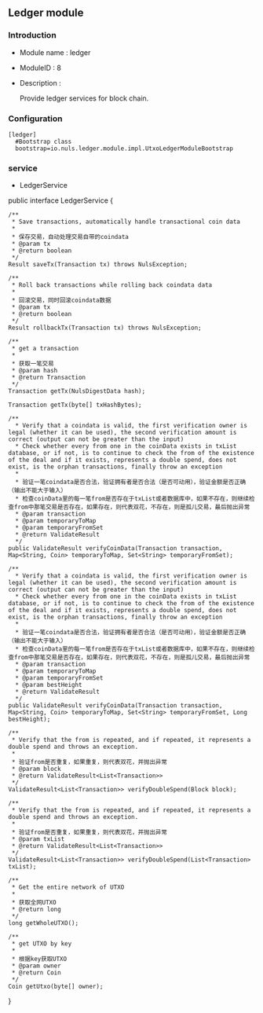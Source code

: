 ## Ledger module

### Introduction

* Module name : ledger


* ModuleID : 8


* Description :  

  Provide ledger services for block chain.



### Configuration

```
[ledger]
  #Bootstrap class
  bootstrap=io.nuls.ledger.module.impl.UtxoLedgerModuleBootstrap
```

### service

* LedgerService

public interface LedgerService {

    /**
     * Save transactions, automatically handle transactional coin data
     *
     * 保存交易，自动处理交易自带的coindata
     * @param tx
     * @return boolean
     */
    Result saveTx(Transaction tx) throws NulsException;

    /**
     * Roll back transactions while rolling back coindata data
     *
     * 回滚交易，同时回滚coindata数据
     * @param tx
     * @return boolean
     */
    Result rollbackTx(Transaction tx) throws NulsException;

    /**
     * get a transaction
     *
     * 获取一笔交易
     * @param hash
     * @return Transaction
     */
    Transaction getTx(NulsDigestData hash);

    Transaction getTx(byte[] txHashBytes);

    /**
      * Verify that a coindata is valid, the first verification owner is legal (whether it can be used), the second verification amount is correct (output can not be greater than the input)
      * Check whether every from one in the coinData exists in txList database, or if not, is to continue to check the from of the existence of the deal and if it exists, represents a double spend, does not exist, is the orphan transactions, finally throw an exception
      *
      * 验证一笔coindata是否合法，验证拥有者是否合法（是否可动用），验证金额是否正确（输出不能大于输入）
      * 检查coinData里的每一笔from是否存在于txList或者数据库中，如果不存在，则继续检查from中那笔交易是否存在，如果存在，则代表双花，不存在，则是孤儿交易，最后抛出异常
      * @param transaction
      * @param temporaryToMap
      * @param temporaryFromSet
      * @return ValidateResult
      */
    public ValidateResult verifyCoinData(Transaction transaction, Map<String, Coin> temporaryToMap, Set<String> temporaryFromSet);

    /**
      * Verify that a coindata is valid, the first verification owner is legal (whether it can be used), the second verification amount is correct (output can not be greater than the input)
      * Check whether every from one in the coinData exists in txList database, or if not, is to continue to check the from of the existence of the deal and if it exists, represents a double spend, does not exist, is the orphan transactions, finally throw an exception
      *
      * 验证一笔coindata是否合法，验证拥有者是否合法（是否可动用），验证金额是否正确（输出不能大于输入）
      * 检查coinData里的每一笔from是否存在于txList或者数据库中，如果不存在，则继续检查from中那笔交易是否存在，如果存在，则代表双花，不存在，则是孤儿交易，最后抛出异常
      * @param transaction
      * @param temporaryToMap
      * @param temporaryFromSet
      * @param bestHeight
      * @return ValidateResult
      */
    public ValidateResult verifyCoinData(Transaction transaction, Map<String, Coin> temporaryToMap, Set<String> temporaryFromSet, Long bestHeight);

    /**
     * Verify that the from is repeated, and if repeated, it represents a double spend and throws an exception.
     *
     * 验证from是否重复，如果重复，则代表双花，并抛出异常
     * @param block
     * @return ValidateResult<List<Transaction>>
     */
    ValidateResult<List<Transaction>> verifyDoubleSpend(Block block);

    /**
     * Verify that the from is repeated, and if repeated, it represents a double spend and throws an exception.
     *
     * 验证from是否重复，如果重复，则代表双花，并抛出异常
     * @param txList
     * @return ValidateResult<List<Transaction>>
     */
    ValidateResult<List<Transaction>> verifyDoubleSpend(List<Transaction> txList);

    /**
     * Get the entire network of UTXO
     *
     * 获取全网UTXO
     * @return long
     */
    long getWholeUTXO();

    /**
     * get UTXO by key
     *
     * 根据key获取UTXO
     * @param owner
     * @return Coin
     */
    Coin getUtxo(byte[] owner);
}



